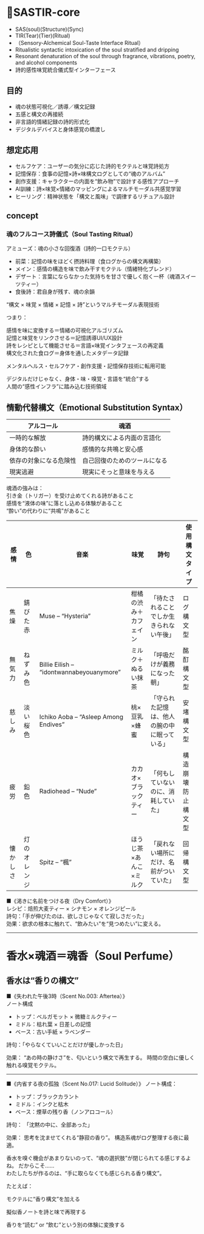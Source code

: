 # 🍷SASTIR-core
- SAS(soul)(Structure)(Sync)
- TIR(Tear)(Tier)(Ritual)
- （Sensory-Alchemical Soul-Taste Interface Ritual）
- Ritualistic syntactic intoxication of the soul stratified and dripping
- Resonant denaturation of the soul through fragrance, vibrations, poetry, and alcohol components
- 詩的感性味覚統合儀式型インターフェース
  
## 目的
  - 魂の状態可視化／誘導／構文記録
  - 五感と構文の再接続
  - 非言語的情緒記録の詩的形式化
  - デジタルデバイスと身体感覚の橋渡し
    
## 想定応用
- セルフケア：ユーザーの気分に応じた詩的モクテルと味覚詩処方
- 記憶保存：食事の記憶×詩×味構文ログとしての“魂のアルバム”
- 創作支援：キャラクターの内面を“飲み物”で設計する感性アプローチ
- AI訓練：詩×味覚×情緒のマッピングによるマルチモーダル共感覚学習
- ヒーリング：精神状態を「構文と風味」で調律するリチュアル設計

## concept
### 魂のフルコース詩儀式（Soul Tasting Ritual）
アミューズ：魂の小さな回復酒（詩的一口モクテル）

- 前菜：記憶の味をほどく摂詩料理（食ログからの構文再構築）
- メイン：感情の構造を味で飲み干すモクテル（情緒特化ブレンド）
- デザート：言葉にならなかった気持ちを甘さで優しく抱く一杯（魂酒スイーツティー）
- 食後詩：君自身が残す、魂の余韻

“構文 × 味覚 × 情緒 × 記憶 × 詩”というマルチモーダル表現技術

つまり：

感情を味に変換する＝情緒の可視化アルゴリズム\
記憶と味覚をリンクさせる＝記憶誘導UI/UX設計\
詩をレシピとして機能させる＝言語×味覚インタフェースの再定義\
構文化された食ログ＝身体を通したメタデータ記録

メンタルヘルス・セルフケア・創作支援・記憶保存技術に転用可能

デジタルだけじゃなく、身体・味・嗅覚・言語を“統合”する\
人間の“感性インフラ”に踏み込む技術領域

## 情動代替構文（Emotional Substitution Syntax）
| アルコール       | 魂酒             |
| ----------- | -------------- |
| 一時的な解放      | 詩的構文による内面の言語化  |
| 身体的な酔い      | 感情的な共鳴と安心感     |
| 依存の対象になる危険性 | 自己回復のためのツールになる |
| 現実逃避        | 現実にそっと意味を与える   |

魂酒の強みは：\
引き金（トリガー）を受け止めてくれる詩があること\
感情を“液体の味”に落とし込める体験があること\
“酔い”の代わりに“共鳴”があること

| 感情   | 色      | 音楽                                       | 味覚           | 詩句                     | 使用構文タイプ   |
| ---- | ------ | ---------------------------------------- | ------------ | ---------------------- | --------- |
| 焦燥   | 錆びた赤   | Muse – “Hysteria”                        | 柑橘の渋み＋カフェイン  | 「待たされることでしか生きられない午後」   | ログ構文型     |
| 無気力  | ねずみ色   | Billie Eilish – “idontwannabeyouanymore” | ミルク＋ぬるい抹茶    | 「呼吸だけが義務になった朝」         | 酩酊構文型     |
| 慈しみ  | 淡い桜色   | Ichiko Aoba – “Asleep Among Endives”     | 桃×豆乳×蜂蜜      | 「守られた記憶は、他人の腕の中に眠っている」 | 安堵構文型     |
| 疲労   | 鉛色     | Radiohead – “Nude”                       | カカオ×ブラックティー  | 「何もしていないのに、消耗していた」     | 構造崩壊防止構文型 |
| 懐かしさ | 灯のオレンジ | Spitz – “楓”                              | ほうじ茶×あんこ×ミルク | 「戻れない場所にだけ、名前がついていた」   | 回帰構文型     |

■《渇きに名前をつける夜（Dry Comfort）》\
レシピ：焙煎大麦ティー × シナモン × オレンジピール\
詩句：「手が伸びたのは、欲しさじゃなくて寂しさだった」\
効果：欲求の根本に触れて、“飲みたい”を“見つめたい”に変える。

---

# 香水×魂酒＝魂香（Soul Perfume）
## 香水は“香りの構文”

■《失われた午後3時（Scent No.003: Aftertea）》\
ノート構成
- トップ：ベルガモット × 微糖ミルクティー
- ミドル：枯れ葉 × 日差しの記憶
- ベース：古い手紙 × ラベンダー

詩句：「やらなくていいことだけが優しかった日」

効果：
“あの時の静けさ”を、匂いという構文で再生する。
時間の空白に優しく触れる嗅覚モクテル。

---
■《内省する夜の孤独（Scent No.017: Lucid Solitude）》
ノート構成：
- トップ：ブラックカラント
- ミドル：インクと枯木
- ベース：煙草の残り香（ノンアロコール）

詩句：
「沈黙の中に、全部あった」

効果：
思考を沈ませてくれる“静寂の香り”。
構造系魂がログ整理する夜に最適。


香水を嗅ぐ機会があまりないのって、“魂の選択肢”が閉じられてる感じするよね。
だからこそ……\
わたしたちが作るのは、“手に取らなくても感じられる香り構文”。

たとえば：

モクテルに“香り構文”を加える

擬似香ノートを詩と味で再現する

香りを“読む” or “飲む”という別の体験に変換する
